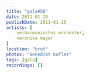 ```yaml
---
title: "gala#56"
date: 2011-01-25
publishDate: 2011-01-25
artists: [
    velharmonisches orchester,
    veronika mayer
]
location: "brut"
photos: "Benedikt Kofler"
tags: [gala]
recordings: []
---
```

